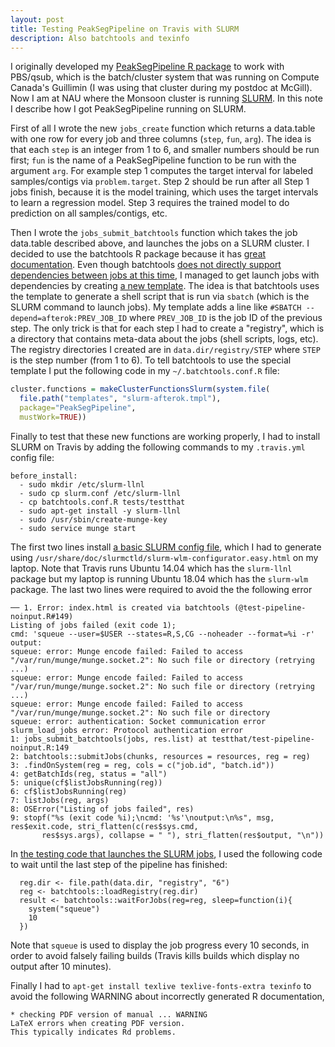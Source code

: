 ```yaml
---
layout: post
title: Testing PeakSegPipeline on Travis with SLURM
description: Also batchtools and texinfo
---
```


I originally developed my
[PeakSegPipeline R package](https://github.com/tdhock/PeakSegPipeline)
to work with PBS/qsub, which is the batch/cluster system that was
running on Compute Canada's Guillimin (I was using that cluster during
my postdoc at McGill). Now I am at NAU where the Monsoon cluster is
running [SLURM](https://slurm.schedmd.com). In this note I describe
how I got PeakSegPipeline running on SLURM.

First of all I wrote the new `jobs_create` function which returns a
data.table with one row for every job and three columns (`step`,
`fun`, `arg`). The idea is that each `step` is an integer from 1 to 6,
and smaller numbers should be run first; `fun` is the name of a
PeakSegPipeline function to be run with the argument `arg`. For
example step 1 computes the target interval for labeled
samples/contigs via `problem.target`. Step 2 should be run after all
Step 1 jobs finish, because it is the model training, which uses the
target intervals to learn a regression model. Step 3 requires the
trained model to do prediction on all samples/contigs, etc.

Then I wrote the `jobs_submit_batchtools` function which takes the job
data.table described above, and launches the jobs on a SLURM
cluster. I decided to use the batchtools R package because it has
[great documentation](https://mllg.github.io/batchtools/articles/batchtools.html). Even
though batchtools
[does not directly support dependencies between jobs at this time](https://github.com/mllg/batchtools/issues/204),
I managed to get launch jobs with dependencies by creating
[a new template](https://github.com/tdhock/PeakSegPipeline/blob/master/inst/templates/slurm-afterok.tmpl). The
idea is that batchtools uses the template to generate a shell script
that is run via `sbatch` (which is the SLURM command to launch
jobs). My template adds a line like `#SBATCH
--depend=afterok:PREV_JOB_ID` where `PREV_JOB_ID` is the job ID of the
previous step. The only trick is that for each step I had to create a
"registry", which is a directory that contains meta-data about the
jobs (shell scripts, logs, etc). The registry directories I created
are in `data.dir/registry/STEP` where `STEP` is the step number (from
1 to 6). To tell batchtools to use the special template I put the
following code in my `~/.batchtools.conf.R` file:

```r
cluster.functions = makeClusterFunctionsSlurm(system.file(
  file.path("templates", "slurm-afterok.tmpl"),
  package="PeakSegPipeline",
  mustWork=TRUE))
```

Finally to test that these new functions are working properly, I had
to install SLURM on Travis by adding the following commands to my
`.travis.yml` config file:

```
before_install:
  - sudo mkdir /etc/slurm-llnl
  - sudo cp slurm.conf /etc/slurm-llnl
  - cp batchtools.conf.R tests/testthat
  - sudo apt-get install -y slurm-llnl
  - sudo /usr/sbin/create-munge-key
  - sudo service munge start
```

The first two lines install
[a basic SLURM config file](https://github.com/tdhock/PeakSegPipeline/blob/master/slurm.conf),
which I had to generate using
`/usr/share/doc/slurmctld/slurm-wlm-configurator.easy.html` on my
laptop. Note that Travis runs Ubuntu 14.04 which has the `slurm-llnl`
package but my laptop is running Ubuntu 18.04 which has the
`slurm-wlm` package. The last two lines were required to avoid the the
following error

```
── 1. Error: index.html is created via batchtools (@test-pipeline-noinput.R#149)
Listing of jobs failed (exit code 1);
cmd: 'squeue --user=$USER --states=R,S,CG --noheader --format=%i -r'
output:
squeue: error: Munge encode failed: Failed to access "/var/run/munge/munge.socket.2": No such file or directory (retrying ...)
squeue: error: Munge encode failed: Failed to access "/var/run/munge/munge.socket.2": No such file or directory (retrying ...)
squeue: error: Munge encode failed: Failed to access "/var/run/munge/munge.socket.2": No such file or directory
squeue: error: authentication: Socket communication error
slurm_load_jobs error: Protocol authentication error
1: jobs_submit_batchtools(jobs, res.list) at testthat/test-pipeline-noinput.R:149
2: batchtools::submitJobs(chunks, resources = resources, reg = reg)
3: .findOnSystem(reg = reg, cols = c("job.id", "batch.id"))
4: getBatchIds(reg, status = "all")
5: unique(cf$listJobsRunning(reg))
6: cf$listJobsRunning(reg)
7: listJobs(reg, args)
8: OSError("Listing of jobs failed", res)
9: stopf("%s (exit code %i);\ncmd: '%s'\noutput:\n%s", msg, res$exit.code, stri_flatten(c(res$sys.cmd, 
       res$sys.args), collapse = " "), stri_flatten(res$output, "\n"))
```

In
[the testing code that launches the SLURM jobs](https://github.com/tdhock/PeakSegPipeline/blob/master/tests/testthat/test-pipeline-noinput.R),
I used the following code to wait until the last step of the pipeline
has finished:

```
  reg.dir <- file.path(data.dir, "registry", "6")
  reg <- batchtools::loadRegistry(reg.dir)
  result <- batchtools::waitForJobs(reg=reg, sleep=function(i){
    system("squeue")
    10
  })
```

Note that `squeue` is used to display the job progress every 10
seconds, in order to avoid falsely failing builds (Travis kills builds
which display no output after 10 minutes).

Finally I had to `apt-get install texlive texlive-fonts-extra texinfo`
to avoid the following WARNING about incorrectly generated R
documentation,


```
* checking PDF version of manual ... WARNING
LaTeX errors when creating PDF version.
This typically indicates Rd problems.
```
